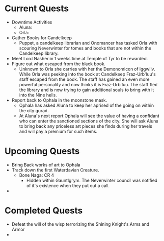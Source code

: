 # Current Quests

- Downtime Activities
  - Aluna:
  - Orla:
- Gather Books for Candelkeep
  - Puppet, a candelkeep librarian and Onomancer has tasked Orla with scouring Neverwinter for tomes and books that are not within the Candelkeep library.
- Meet Lord Nasher in 1 weeks time at Temple of Tyr to be rewarded.
- Figure out what escaped from the black book.
  - Unknown to Orla she carries with her the Demonomicon of Iggwilv. While Orla was peeking into the book at Candelkeep Fraz-Urb'luu's staff escaped from the book. The staff has gained an even more powerful personality and now thinks it is Fraz-Urb'luu. The staff fled the library and is now trying to gain additional souls to bring with it into the Nine hells.
- Report back to Ophala in the moonstone mask.
  - Ophala has asked Aluna to keep her aprised of the going on within the city gurad.
  - At Aluna's next report Ophala will see the value of having a confidant who can enter the sanctioned sections of the city. She will ask Aluna to bring back any priceless art pieces she finds during her travels and will pay a premium for such items.

# Upcoming Quests

- Bring Back works of art to Ophala
- Track down the first Waterdavian Creature.
  - Bone Naga: CR 4
    - Hidden within Gauntlgrym. The Neverwinter council was notified of it's existence when they put out a call.
- 

# Completed Quests

- Defeat the will of the wisp terrorizing the Shining Knight's Arms and Armor
-
